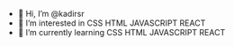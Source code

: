 - 👋 Hi, I’m @kadirsr
- 👀 I’m interested in CSS HTML JAVASCRIPT REACT
- 🌱 I’m currently learning CSS HTML JAVASCRIPT REACT
